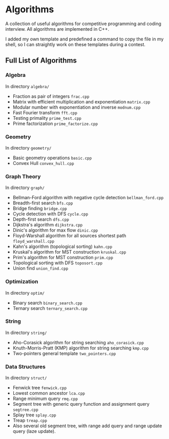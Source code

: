 # Algorithms
A collection of useful algorithms for competitive programming and coding interview. All algorithms are implemented in C++.

I added my own template and predefined a command to copy the file in my shell, so I can straightly work on these templates during a contest.

## Full List of Algorithms

### Algebra
In directory `algebra/`
- Fraction as pair of integers `frac.cpp`
- Matrix with efficient multiplication and exponentiation `matrix.cpp`
- Modular number with exponentiation and inverse `modnum.cpp`
- Fast Fourier transform `fft.cpp`
- Testing primality `prime_test.cpp`
- Prime factorization `prime_factorize.cpp`

### Geometry
In directory `geometry/`
- Basic geometry operations `basic.cpp`
- Convex Hull `convex_hull.cpp`

### Graph Theory
In directory `graph/`
- Bellman-Ford algorithm with negative cycle detection `bellman_ford.cpp`
- Breadth-first search `bfs.cpp`
- Bridge finding `bridge.cpp`
- Cycle detection with DFS `cycle.cpp`
- Depth-first search `dfs.cpp`
- Dijkstra's algorithm `dijkstra.cpp`
- Dinic's algorithm for max flow `dinic.cpp`
- Floyd-Warshall algorithm for all sources shortest path `floyd_warshall.cpp`
- Kahn's algorithm (topological sorting) `kahn.cpp`
- Kruskal's algorithm for MST construction `kruskal.cpp`
- Prim's algorithm for MST construction `prim.cpp`
- Topological sorting with DFS `toposort.cpp`
- Union find `union_find.cpp`

### Optimization
In directory `optim/`
- Binary search `binary_search.cpp`
- Ternary search `ternary_search.cpp`

### String
In directory `string/`
- Aho-Corasick algorithm for string searching `aho_corasick.cpp`
- Knuth-Morris-Pratt (KMP) algorithm for string searching `kmp.cpp`
- Two-pointers general template `two_pointers.cpp`

### Data Structures
In directory `struct/`
- Fenwick tree `fenwick.cpp`
- Lowest common ancestor `lca.cpp`
- Range minimum query `rmq.cpp`
- Segment tree with generic query function and assignment query `segtree.cpp`
- Splay tree `splay.cpp`
- Treap `treap.cpp`
- Also several old segment tree, with range add query and range update query (laze update).
